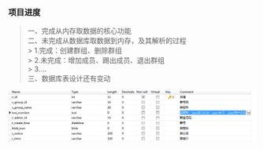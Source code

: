 ### 项目进度  
> 一、完成从内存取数据的核心功能     
> 二、未完成从数据库取数据到内存，及其解析的过程    
	> 1.完成：创建群组、删除群组  
	> 2.未完成：增加成员、踢出成员、退出群组  
	> 3....  
> 三、数据库表设计还有变动      

![table:app_groupandmember](https://github.com/carsonWuu/openfire/blob/master/programme/groupFunction/app_groupandmember.png)